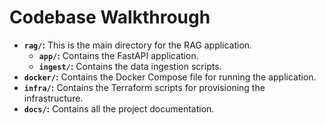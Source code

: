 # Codebase Walkthrough

- **`rag/`:** This is the main directory for the RAG application.
  - **`app/`:** Contains the FastAPI application.
  - **`ingest/`:** Contains the data ingestion scripts.
- **`docker/`:** Contains the Docker Compose file for running the application.
- **`infra/`:** Contains the Terraform scripts for provisioning the infrastructure.
- **`docs/`:** Contains all the project documentation.
